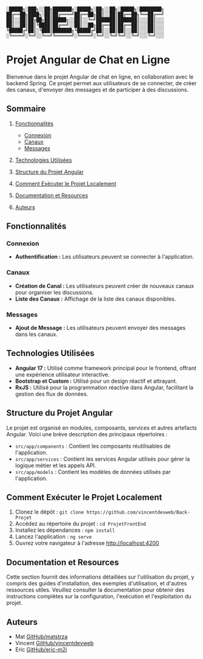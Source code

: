 ```

░█████╗░███╗░░██╗███████╗░█████╗░██╗░░██╗░█████╗░████████╗
██╔══██╗████╗░██║██╔════╝██╔══██╗██║░░██║██╔══██╗╚══██╔══╝
██║░░██║██╔██╗██║█████╗░░██║░░╚═╝███████║███████║░░░██║░░░
██║░░██║██║╚████║██╔══╝░░██║░░██╗██╔══██║██╔══██║░░░██║░░░
╚█████╔╝██║░╚███║███████╗╚█████╔╝██║░░██║██║░░██║░░░██║░░░
░╚════╝░╚═╝░░╚══╝╚══════╝░╚════╝░╚═╝░░╚═╝╚═╝░░╚═╝░░░╚═╝░░░

```

# Projet Angular de Chat en Ligne

Bienvenue dans le projet Angular de chat en ligne, en collaboration avec le backend Spring. Ce projet permet aux utilisateurs de se connecter, de créer des canaux, d'envoyer des messages et de participer à des discussions.

## Sommaire

1. [Fonctionnalités](#fonctionnalités)
   - [Connexion](#connexion)
   - [Canaux](#canaux)
   - [Messages](#messages)

2. [Technologies Utilisées](#technologies-utilisées)

3. [Structure du Projet Angular](#structure-du-projet-angular)

4. [Comment Exécuter le Projet Localement](#comment-exécuter-le-projet-localement)

5. [Documentation et Resources](#documentation-et-resources)

6. [Auteurs](#auteurs)


## Fonctionnalités

### Connexion

- **Authentification :** Les utilisateurs peuvent se connecter à l'application.

### Canaux

- **Création de Canal :** Les utilisateurs peuvent créer de nouveaux canaux pour organiser les discussions.
- **Liste des Canaux :** Affichage de la liste des canaux disponibles.

### Messages

- **Ajout de Message :** Les utilisateurs peuvent envoyer des messages dans les canaux.

## Technologies Utilisées

- **Angular 17 :** Utilisé comme framework principal pour le frontend, offrant une expérience utilisateur interactive.
- **Bootstrap et Custom :** Utilisé pour un design réactif et attrayant.
- **RxJS :** Utilisé pour la programmation réactive dans Angular, facilitant la gestion des flux de données.


## Structure du Projet Angular

Le projet est organisé en modules, composants, services et autres artefacts Angular. Voici une brève description des principaux répertoires :

- `src/app/components` : Contient les composants réutilisables de l'application.
- `src/app/services` : Contient les services Angular utilisés pour gérer la logique métier et les appels API.
- `src/app/models` : Contient les modèles de données utilisés par l'application.

## Comment Exécuter le Projet Localement

1. Clonez le dépôt : `git clone https://github.com/vincentdevweb/Back-Projet`
2. Accédez au répertoire du projet : `cd ProjetFrontEnd`
3. Installez les dépendances : `npm install`
4. Lancez l'application : `ng serve`
5. Ouvrez votre navigateur à l'adresse [http://localhost:4200](http://localhost:4200)

## Documentation et Resources

Cette section fournit des informations détaillées sur l'utilisation du projet, y compris des guides d'installation, des exemples d'utilisation, et d'autres ressources utiles. Veuillez consulter la documentation pour obtenir des instructions complètes sur la configuration, l'exécution et l'exploitation du projet.

## Auteurs

- Mat [GitHub/matstrza](https://github.com/matstrza/)
- Vincent [GitHub/vincentdevweb](https://github.com/vincentdevweb/)
- Eric [GitHub/eric-m2i](https://github.com/eric-m2i/)

